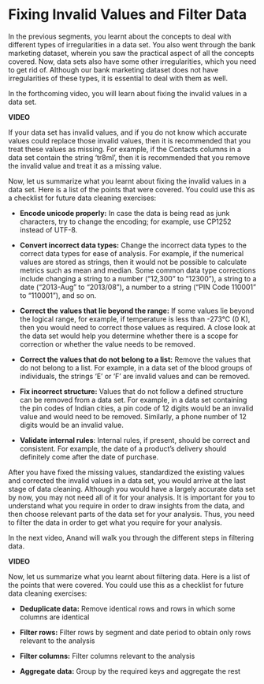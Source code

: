 ﻿# Fixing Invalid Values and Filter Data

In the previous segments, you learnt about the concepts to deal with different types of irregularities in a data set. You also went through the bank marketing dataset, wherein you saw the practical aspect of all the concepts covered. Now, data sets also have some other irregularities, which you need to get rid of. Although our bank marketing dataset does not have irregularities of these types, it is essential to deal with them as well.

In the forthcoming video, you will learn about fixing the invalid values in a data set.  

**VIDEO**  

If your data set has invalid values, and if you do not know which accurate values could replace those invalid values, then it is recommended that you treat these values as missing. For example, if the Contacts columns in a data set contain the string ‘tr8ml’, then it is recommended that you remove the invalid value and treat it as a missing value.

Now, let us summarize what you learnt about fixing the invalid values in a data set. Here is a list of the points that were covered. You could use this as a checklist for future data cleaning exercises:

- **Encode unicode properly:**  In case the data is being read as junk characters, try to change the encoding; for example, use CP1252 instead of UTF-8.

- **Convert incorrect data types:**  Change the incorrect data types to the correct data types for ease of analysis. For example, if the numerical values are stored as strings, then it would not be possible to calculate metrics such as mean and median. Some common data type corrections include changing a string to a number (“12,300” to “12300”), a string to a date (“2013-Aug” to “2013/08”), a number to a string (“PIN Code 110001” to “110001”), and so on.

- **Correct the values that lie beyond the range:**  If some values lie beyond the logical range, for example, if temperature is less than -273℃ (0 K), then you would need to correct those values as required. A close look at the data set would help you determine whether there is a scope for correction or whether the value needs to be removed.

- **Correct the values that do not belong to a list:**  Remove the values that do not belong to a list. For example, in a data set of the blood groups of individuals, the strings ‘E’ or ‘F’ are invalid values and can be removed.

- **Fix incorrect structure:**  Values that do not follow a defined structure can be removed from a data set. For example, in a data set containing the pin codes of Indian cities, a pin code of 12 digits would be an invalid value and would need to be removed. Similarly, a phone number of 12 digits would be an invalid value.

- **Validate internal rules**: Internal rules, if present, should be correct and consistent. For example, the date of a product’s delivery should definitely come after the date of purchase.

After you have fixed the missing values, standardized the existing values and corrected the invalid values in a data set, you would arrive at the last stage of data cleaning. Although you would have a largely accurate data set by now, you may not need all of it for your analysis. It is important for you to understand what you require in order to draw insights from the data, and then choose relevant parts of the data set for your analysis. Thus, you need to filter the data in order to get what you require for your analysis.

In the next video, Anand will walk you through the different steps in filtering data.

**VIDEO**  

Now, let us summarize what you learnt about filtering data. Here is a list of the points that were covered. You could use this as a checklist for future data cleaning exercises:

- **Deduplicate data:**  Remove identical rows and rows in which some columns are identical

- **Filter rows:**  Filter rows by segment and date period to obtain only rows relevant to the analysis

- **Filter columns:**  Filter columns relevant to the analysis

- **Aggregate data:**  Group by the required keys and aggregate the rest
